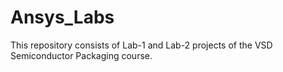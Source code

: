 # Ansys_Labs
This repository consists of Lab-1 and Lab-2 projects of the VSD Semiconductor Packaging course.
